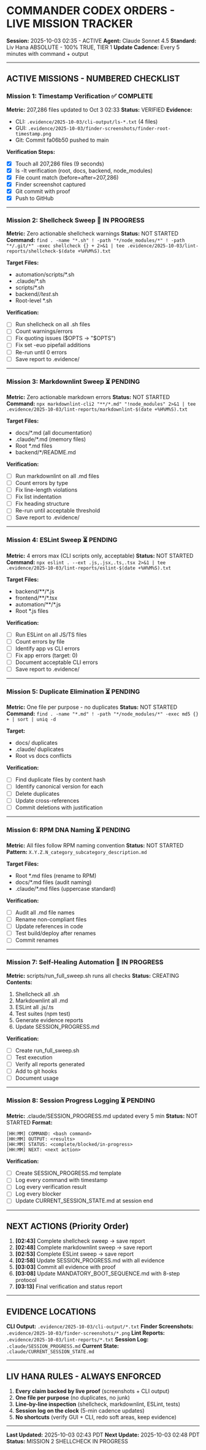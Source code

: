 # COMMANDER CODEX ORDERS - LIVE MISSION TRACKER

**Session:** 2025-10-03 02:35 - ACTIVE
**Agent:** Claude Sonnet 4.5
**Standard:** Liv Hana ABSOLUTE - 100% TRUE, TIER 1
**Update Cadence:** Every 5 minutes with command + output

---

## ACTIVE MISSIONS - NUMBERED CHECKLIST

### Mission 1: Timestamp Verification ✅ COMPLETE

**Metric:** 207,286 files updated to Oct 3 02:33
**Status:** VERIFIED
**Evidence:**

- CLI: `.evidence/2025-10-03/cli-output/ls-*.txt` (4 files)
- GUI: `.evidence/2025-10-03/finder-screenshots/finder-root-timestamp.png`
- Git: Commit fa06b50 pushed to main

**Verification Steps:**

- [x] Touch all 207,286 files (9 seconds)
- [x] ls -lt verification (root, docs, backend, node_modules)
- [x] File count match (before=after=207,286)
- [x] Finder screenshot captured
- [x] Git commit with proof
- [x] Push to GitHub

---

### Mission 2: Shellcheck Sweep 🔄 IN PROGRESS

**Metric:** Zero actionable shellcheck warnings
**Status:** NOT STARTED
**Command:** `find . -name "*.sh" ! -path "*/node_modules/*" ! -path "*/.git/*" -exec shellcheck {} + 2>&1 | tee .evidence/2025-10-03/lint-reports/shellcheck-$(date +%H%M%S).txt`

**Target Files:**

- automation/scripts/*.sh
- .claude/*.sh
- scripts/*.sh
- backend/*/test*.sh
- Root-level *.sh

**Verification:**

- [ ] Run shellcheck on all .sh files
- [ ] Count warnings/errors
- [ ] Fix quoting issues ($OPTS → "$OPTS")
- [ ] Fix set -euo pipefail additions
- [ ] Re-run until 0 errors
- [ ] Save report to .evidence/

---

### Mission 3: Markdownlint Sweep ⏳ PENDING

**Metric:** Zero actionable markdown errors
**Status:** NOT STARTED
**Command:** `npx markdownlint-cli2 "**/*.md" "!node_modules" 2>&1 | tee .evidence/2025-10-03/lint-reports/markdownlint-$(date +%H%M%S).txt`

**Target Files:**

- docs/*.md (all documentation)
- .claude/*.md (memory files)
- Root *.md files
- backend/*/README.md

**Verification:**

- [ ] Run markdownlint on all .md files
- [ ] Count errors by type
- [ ] Fix line-length violations
- [ ] Fix list indentation
- [ ] Fix heading structure
- [ ] Re-run until acceptable threshold
- [ ] Save report to .evidence/

---

### Mission 4: ESLint Sweep ⏳ PENDING

**Metric:** 4 errors max (CLI scripts only, acceptable)
**Status:** NOT STARTED
**Command:** `npx eslint . --ext .js,.jsx,.ts,.tsx 2>&1 | tee .evidence/2025-10-03/lint-reports/eslint-$(date +%H%M%S).txt`

**Target Files:**

- backend/**/*.js
- frontend/**/*.tsx
- automation/**/*.js
- Root *.js files

**Verification:**

- [ ] Run ESLint on all JS/TS files
- [ ] Count errors by file
- [ ] Identify app vs CLI errors
- [ ] Fix app errors (target: 0)
- [ ] Document acceptable CLI errors
- [ ] Save report to .evidence/

---

### Mission 5: Duplicate Elimination ⏳ PENDING

**Metric:** One file per purpose - no duplicates
**Status:** NOT STARTED
**Command:** `find . -name "*.md" ! -path "*/node_modules/*" -exec md5 {} + | sort | uniq -d`

**Target:**

- docs/ duplicates
- .claude/ duplicates
- Root vs docs conflicts

**Verification:**

- [ ] Find duplicate files by content hash
- [ ] Identify canonical version for each
- [ ] Delete duplicates
- [ ] Update cross-references
- [ ] Commit deletions with justification

---

### Mission 6: RPM DNA Naming ⏳ PENDING

**Metric:** All files follow RPM naming convention
**Status:** NOT STARTED
**Pattern:** `X.Y.Z.N_category_subcategory_description.md`

**Target Files:**

- Root *.md files (rename to RPM)
- docs/*.md files (audit naming)
- .claude/*.md files (uppercase standard)

**Verification:**

- [ ] Audit all .md file names
- [ ] Rename non-compliant files
- [ ] Update references in code
- [ ] Test build/deploy after renames
- [ ] Commit renames

---

### Mission 7: Self-Healing Automation 🔄 IN PROGRESS

**Metric:** scripts/run_full_sweep.sh runs all checks
**Status:** CREATING
**Contents:**

1. Shellcheck all .sh
2. Markdownlint all .md
3. ESLint all .js/.ts
4. Test suites (npm test)
5. Generate evidence reports
6. Update SESSION_PROGRESS.md

**Verification:**

- [ ] Create run_full_sweep.sh
- [ ] Test execution
- [ ] Verify all reports generated
- [ ] Add to git hooks
- [ ] Document usage

---

### Mission 8: Session Progress Logging ⏳ PENDING

**Metric:** .claude/SESSION_PROGRESS.md updated every 5 min
**Status:** NOT STARTED
**Format:**

```
[HH:MM] COMMAND: <bash command>
[HH:MM] OUTPUT: <results>
[HH:MM] STATUS: <complete/blocked/in-progress>
[HH:MM] NEXT: <next action>
```

**Verification:**

- [ ] Create SESSION_PROGRESS.md template
- [ ] Log every command with timestamp
- [ ] Log every verification result
- [ ] Log every blocker
- [ ] Update CURRENT_SESSION_STATE.md at session end

---

## NEXT ACTIONS (Priority Order)

1. **[02:43]** Complete shellcheck sweep → save report
2. **[02:48]** Complete markdownlint sweep → save report
3. **[02:53]** Complete ESLint sweep → save report
4. **[02:58]** Update SESSION_PROGRESS.md with all evidence
5. **[03:03]** Commit all evidence with proof
6. **[03:08]** Update MANDATORY_BOOT_SEQUENCE.md with 8-step protocol
7. **[03:13]** Final verification and status report

---

## EVIDENCE LOCATIONS

**CLI Output:** `.evidence/2025-10-03/cli-output/*.txt`
**Finder Screenshots:** `.evidence/2025-10-03/finder-screenshots/*.png`
**Lint Reports:** `.evidence/2025-10-03/lint-reports/*.txt`
**Session Log:** `.claude/SESSION_PROGRESS.md`
**Current State:** `.claude/CURRENT_SESSION_STATE.md`

---

## LIV HANA RULES - ALWAYS ENFORCED

1. **Every claim backed by live proof** (screenshots + CLI output)
2. **One file per purpose** (no duplicates, no junk)
3. **Line-by-line inspection** (shellcheck, markdownlint, ESLint, tests)
4. **Session log on the clock** (5-min cadence updates)
5. **No shortcuts** (verify GUI + CLI, redo soft areas, keep evidence)

---

**Last Updated:** 2025-10-03 02:43 PDT
**Next Update:** 2025-10-03 02:48 PDT
**Status:** MISSION 2 SHELLCHECK IN PROGRESS
